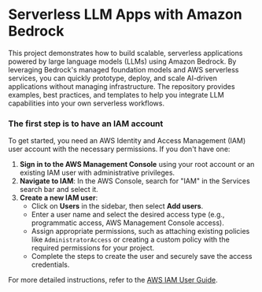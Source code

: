 # Serverless LLM Apps with Amazon Bedrock

This project demonstrates how to build scalable, serverless applications powered by large language models (LLMs) using Amazon Bedrock. By leveraging Bedrock's managed foundation models and AWS serverless services, you can quickly prototype, deploy, and scale AI-driven applications without managing infrastructure. The repository provides examples, best practices, and templates to help you integrate LLM capabilities into your own serverless workflows.


### The first step is to have an IAM account

To get started, you need an AWS Identity and Access Management (IAM) user account with the necessary permissions. If you don't have one:

1. **Sign in to the AWS Management Console** using your root account or an existing IAM user with administrative privileges.
2. **Navigate to IAM**: In the AWS Console, search for "IAM" in the Services search bar and select it.
3. **Create a new IAM user**:
    - Click on **Users** in the sidebar, then select **Add users**.
    - Enter a user name and select the desired access type (e.g., programmatic access, AWS Management Console access).
    - Assign appropriate permissions, such as attaching existing policies like `AdministratorAccess` or creating a custom policy with the required permissions for your project.
    - Complete the steps to create the user and securely save the access credentials.

For more detailed instructions, refer to the [AWS IAM User Guide](https://docs.aws.amazon.com/IAM/latest/UserGuide/id_users_create.html).
